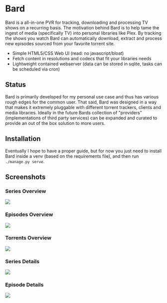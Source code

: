 # Bard

Bard is a all-in-one PVR for tracking, downloading and processing TV shows on a recurring basis. The motivation behind Bard is to help tame the ingest of media (specifically TV) into personal libraries like Plex. By tracking the shows you watch Bard can automatically download, extract and process new episodes sourced from your favorite torrent site.

- Simple HTML5/CSS Web UI (read: no javascript/bloat)
- Fetch content in resolutions and codecs that fit your libraries needs
- Lightweight contained webserver (data can be stored in sqlite, tasks can be scheduled via cron)

## Status

Bard is primarily developed for my personal use case and thus has various rough edges for the common user. That said, Bard was designed in a way that makes it extremely pluggable with different torrent trackers, clients and media libraries. Ideally in the future Bards collection of "providers" (implementations of third party services) can be expanded and curated to provide an out of the box solution to more users.

## Installation

Eventually I hope to have a proper guide, but for now you just need to install Bard inside a venv (based on the requirements file), and then run `./manage.py serve`.

## Screenshots

### Series Overview

![](https://i.imgur.com/AstV0dC.png)

### Episodes Overview

![](https://i.imgur.com/4lT6QuA.png)

### Torrents Overview

![](https://i.imgur.com/KR5EE9y.png)

### Series Details

![](https://i.imgur.com/KRXXkkg.png)

### Episode Details

![](https://i.imgur.com/uMSRygd.png)
